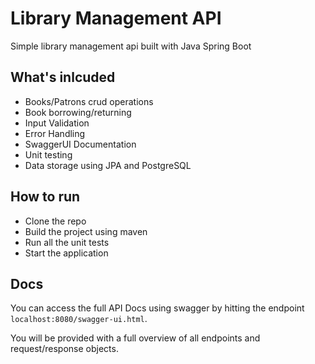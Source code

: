# Library Management API

Simple library management api built with Java Spring Boot

## What's inlcuded

- Books/Patrons crud operations
- Book borrowing/returning
- Input Validation
- Error Handling
- SwaggerUI Documentation
- Unit testing
- Data storage using JPA and PostgreSQL

## How to run

- Clone the repo
- Build the project using maven
- Run all the unit tests
- Start the application

## Docs

You can access the full API Docs using swagger by hitting the endpoint `localhost:8080/swagger-ui.html`. 

You will be provided with a full overview of all endpoints and request/response objects.

